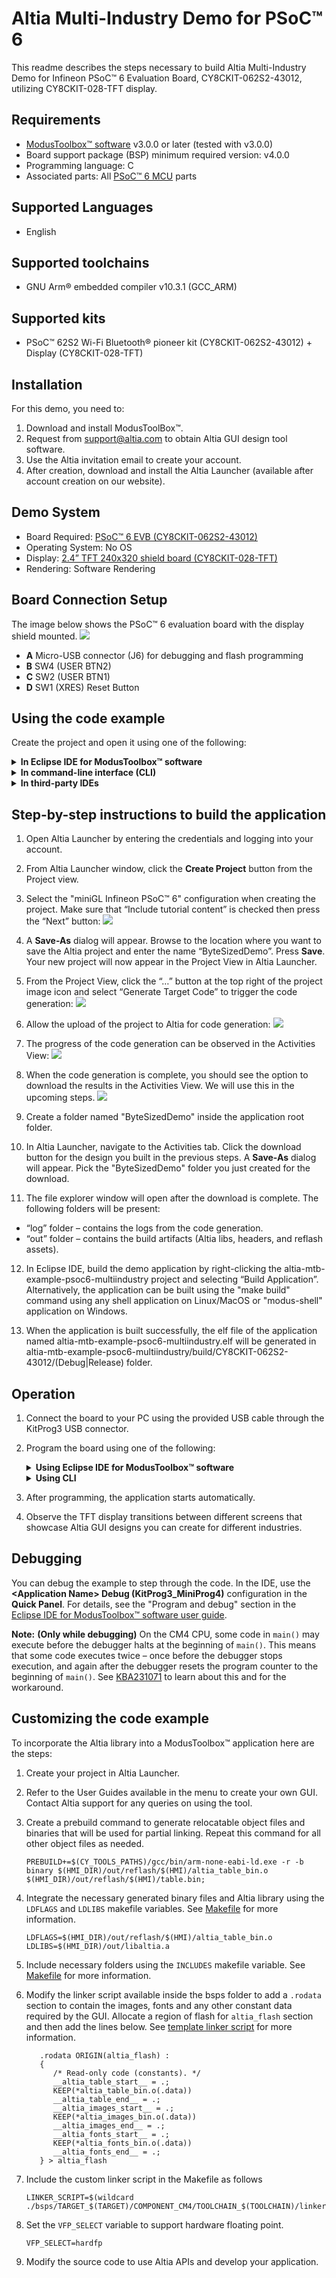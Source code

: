 # Altia Multi-Industry Demo for PSoC&trade; 6

This readme describes the steps necessary to build Altia Multi-Industry Demo for Infineon PSoC&trade; 6 Evaluation Board, CY8CKIT-062S2-43012, utilizing CY8CKIT-028-TFT display.

## Requirements
- [ModusToolbox™ software](https://www.infineon.com/modustoolbox) v3.0.0 or later (tested with v3.0.0)
- Board support package (BSP) minimum required version: v4.0.0
- Programming language: C
- Associated parts: All [PSoC™ 6 MCU](https://www.infineon.com/cms/en/product/microcontroller/32-bit-psoc-arm-cortex-microcontroller/psoc-6-32-bit-arm-cortex-m4-mcu) parts

## Supported Languages
- English

## Supported toolchains
- GNU Arm® embedded compiler v10.3.1 (GCC_ARM)

## Supported kits
- PSoC™ 62S2 Wi-Fi Bluetooth® pioneer kit (CY8CKIT-062S2-43012) + Display (CY8CKIT-028-TFT)

## Installation
For this demo, you need to:
1. Download and install ModusToolBox&trade;.
2. Request from support@altia.com to obtain Altia GUI design tool software.
3. Use the Altia invitation email to create your account.
4. After creation, download and install the Altia Launcher (available after account creation on our website).

## Demo System
- Board Required: [PSoC™ 6 EVB (CY8CKIT-062S2-43012)](https://www.infineon.com/cms/en/product/evaluation-boards/cy8ckit-062s2-43012)
- Operating System: No OS
- Display: [2.4” TFT 240x320 shield board (CY8CKIT-028-TFT)](https://www.infineon.com/cms/en/product/evaluation-boards/cy8ckit-028-tft)
- Rendering: Software Rendering

## Board Connection Setup
The image below shows the PSoC™ 6 evaluation board with the display shield mounted.
![](images/board.jpg)
- **A** Micro-USB connector (J6) for debugging and flash programming
- **B** SW4 (USER BTN2)
- **C** SW2 (USER BTN1)
- **D** SW1 (XRES) Reset Button

## Using the code example

Create the project and open it using one of the following:

<details><summary><b>In Eclipse IDE for ModusToolbox&trade; software</b></summary>

1. Click the **New Application** link in the **Quick Panel** (or, use **File** > **New** > **ModusToolbox Application**). This launches the [Project Creator](https://www.cypress.com/ModusToolboxProjectCreator) tool.

2. Pick a kit supported by the code example from the list shown in the **Project Creator - Choose Board Support Package (BSP)** dialog.

   When you select a supported kit, the example is reconfigured automatically to work with the kit. To work with a different supported kit later, use the [Library Manager](https://www.cypress.com/ModusToolboxLibraryManager) to choose the BSP for the supported kit. You can use the Library Manager to select or update the BSP and firmware libraries used in this application. To access the Library Manager, click the link from the **Quick Panel**.

   You can also just start the application creation process again and select a different kit.

   If you want to use the application for a kit not listed here, you may need to update the source files. If the kit does not have the required resources, the application may not work.

3. In the **Project Creator - Select Application** dialog, choose the example by enabling the checkbox.

4. Optionally, change the suggested **New Application Name**.

5. The **Application(s) Root Path** defaults to the Eclipse workspace which is usually the desired location for the application. If you want to store the application in a different location, you can change the *Application(s) Root Path* value. Applications that share libraries should be in the same root path.

6. Click **Create** to complete the application creation process.

For more details, see the [Eclipse IDE for ModusToolbox&trade; software user guide](https://www.cypress.com/MTBEclipseIDEUserGuide) (locally available at *{ModusToolbox&trade; software install directory}/ide_{version}/docs/mt_ide_user_guide.pdf*).

</details>

<details><summary><b>In command-line interface (CLI)</b></summary>

ModusToolbox&trade; software provides the Project Creator as both a GUI tool and a command line tool, "project-creator-cli". The CLI tool can be used to create applications from a CLI terminal or from within batch files or shell scripts. This tool is available in the *{ModusToolbox&trade; software install directory}/tools_{version}/project-creator/* directory.

Use a CLI terminal to invoke the "project-creator-cli" tool. On Windows, use the command line "modus-shell" program provided in the ModusToolbox&trade; software installation instead of a standard Windows command-line application. This shell provides access to all ModusToolbox&trade; software tools. You can access it by typing `modus-shell` in the search box in the Windows menu. In Linux and macOS, you can use any terminal application.

The following table lists the arguments for this tool:

    | Argument          | Description                                                                                                                       | Required/optional |
    | ----------------- | --------------------------------------------------------------------------------------------------------------------------------- | ----------------- |
    | `--board-id`      | Defined in the `<id>` field of the [BSP](https://github.com/cypresssemiconductorco?q=bsp-manifest&type=&language=&sort=) manifest | Required          |
    | `--app-id`        | Defined in the `<id>` field of the [CE](https://github.com/cypresssemiconductorco?q=ce-manifest&type=&language=&sort=) manifest   | Required          |
    | `--target-dir`    | Specify the directory in which the application is to be created if you prefer not to use the default current working directory    | Optional          |
    | `--user-app-name` | Specify the name of the application if you prefer to have a name other than the example's default name                            | Optional          |


The following example will clone the "[altia-mtb-example-psoc6-multiindustry](https://github.com/Altia-Marketing/altia-mtb-example-psoc6-multiindustry)" application with the desired name "altia-mtb-example-psoc6-multiindustry" configured for the *CY8CKIT-062S2-43012* BSP into the specified working directory, *C:/mtb_projects*:

   ```
   project-creator-cli --board-id CY8CKIT-062S2-43012 --app-id altia-mtb-example-psoc6-multiindustry --user-app-name altia-mtb-example-psoc6-multiindustry --target-dir "C:/mtb_projects"
   ```

**Note:** The project-creator-cli tool uses the `git clone` and `make getlibs` commands to fetch the repository and import the required libraries. For more details, see the "Project creator tools" section of the [ModusToolbox&trade; software user guide](https://www.cypress.com/ModusToolboxUserGuide) (locally available at *{ModusToolbox&trade; software install directory}/docs_{version}/mtb_user_guide.pdf*).

</details>

<details><summary><b>In third-party IDEs</b></summary>

Use one of the following options:

- **Use the standalone [Project Creator](https://www.cypress.com/ModusToolboxProjectCreator) tool:**

   1. Launch Project Creator from the Windows Start menu or from *{ModusToolbox&trade; software install directory}/tools_{version}/project-creator/project-creator.exe*.

   2. In the initial **Choose Board Support Package** screen, select the BSP and click **Next**.

   3. In the **Select Application** screen, select the appropriate IDE from the **Target IDE** drop-down menu.

   4. Click **Create** and follow the instructions printed in the bottom pane to import or open the exported project in the respective IDE.

- **Use command-line interface (CLI):**

   1. Follow the instructions from the **In command-line interface (CLI)** section to create the application, and import the libraries using the `make getlibs` command.

   2. Export the application to a supported IDE using the `make <ide>` command.

   3. Follow the instructions displayed in the terminal to create or import the application as an IDE project.

For a list of supported IDEs and more details, see the "Exporting to IDEs" section of the [ModusToolbox&trade; software user guide](https://www.cypress.com/ModusToolboxUserGuide) (locally available at *{ModusToolbox&trade; software install directory}/docs_{version}/mtb_user_guide.pdf*).

</details>

## Step-by-step instructions to build the application

1. Open Altia Launcher by entering the credentials and logging into your account.

2. From Altia Launcher window, click the **Create Project** button from the Project view.

3. Select the "miniGL Infineon PSoC&trade; 6" configuration when creating the project. Make sure that “Include tutorial content” is checked then press the “Next” button:
![](images/template.jpg)

4. A **Save-As** dialog will appear. Browse to the location where you want to save the Altia project and enter the name “ByteSizedDemo”. Press **Save**. Your new project will now appear in the Project View in Altia Launcher. 

5. From the Project View, click the “…” button at the top right of the project image icon and select “Generate Target Code” to trigger the code generation:
![](images/generate.jpg)

6. Allow the upload of the project to Altia for code generation:
![](images/upload.jpg)

7. The progress of the code generation can be observed in the Activities View:
![](images/activities.jpg)

8. When the code generation is complete, you should see the option to download the results in the Activities View. We will use this in the upcoming steps.
![](images/download.jpg)

9. Create a folder named "ByteSizedDemo" inside the application root folder. 

10. In Altia Launcher, navigate to the Activities tab. Click the download button for the design you built in the previous steps. A **Save-As** dialog will appear. Pick the "ByteSizedDemo" folder you just created for the download.

11. The file explorer window will open after the download is complete. The following folders will be present:
   - “log” folder – contains the logs from the code generation.
   - “out” folder – contains the build artifacts (Altia libs, headers, and reflash assets).

12. In Eclipse IDE, build the demo application by right-clicking the altia-mtb-example-psoc6-multiindustry project and selecting “Build Application”. Alternatively, the application can be built using the "make build" command using any shell application on Linux/MacOS or "modus-shell" application on Windows.

13. When the application is built successfully, the elf file of the application named altia-mtb-example-psoc6-multiindustry.elf will be generated in altia-mtb-example-psoc6-multiindustry/build/CY8CKIT-062S2-43012/(Debug|Release) folder.

## Operation

1. Connect the board to your PC using the provided USB cable through the KitProg3 USB connector.

2. Program the board using one of the following:

   <details><summary><b>Using Eclipse IDE for ModusToolbox&trade; software</b></summary>

      1. Select the application project in the Project Explorer.

      2. Update the Launches to use the right configuration (Debug/Release) by clicking "Generate Launches" inside the **Launches** section in the Quick Panel.

      3. In the **Quick Panel**, scroll down, and click **\<Application Name> Program (KitProg3_MiniProg4)**.
   </details>

   <details><summary><b>Using CLI</b></summary>

     From the terminal, execute the `make program` command to build and program the application using the default toolchain to the default target. The default toolchain is specified in the application's Makefile but you can override this value manually:
      ```
      make program TOOLCHAIN=<toolchain>
      ```

      Example:
      ```
      make program TOOLCHAIN=GCC_ARM
      ```
   </details>

4. After programming, the application starts automatically. 

5. Observe the TFT display transitions between different screens that showcase Altia GUI designs you can create for different industries.

## Debugging

You can debug the example to step through the code. In the IDE, use the **\<Application Name> Debug (KitProg3_MiniProg4)** configuration in the **Quick Panel**. For details, see the "Program and debug" section in the [Eclipse IDE for ModusToolbox&trade; software user guide](https://www.infineon.com/MTBEclipseIDEUserGuide).

**Note:** **(Only while debugging)** On the CM4 CPU, some code in `main()` may execute before the debugger halts at the beginning of `main()`. This means that some code executes twice – once before the debugger stops execution, and again after the debugger resets the program counter to the beginning of `main()`. See [KBA231071](https://community.infineon.com/docs/DOC-21143) to learn about this and for the workaround.

## Customizing the code example

To incorporate the Altia library into a ModusToolbox&trade; application here are the steps:

1. Create your project in Altia Launcher. 

2. Refer to the User Guides available in the menu to create your own GUI. Contact Altia support for any queries on using the tool.

3. Create a prebuild command to generate relocatable object files and binaries that will be used for partial linking. Repeat this command for all other object files as needed.
   ```
   PREBUILD+=$(CY_TOOLS_PATHS)/gcc/bin/arm-none-eabi-ld.exe -r -b binary $(HMI_DIR)/out/reflash/$(HMI)/altia_table_bin.o $(HMI_DIR)/out/reflash/$(HMI)/table.bin;
   ```

4. Integrate the necessary generated binary files and Altia library using the `LDFLAGS` and `LDLIBS` makefile variables. See [Makefile](./Makefile) for more information.
   ```
   LDFLAGS=$(HMI_DIR)/out/reflash/$(HMI)/altia_table_bin.o 
   LDLIBS=$(HMI_DIR)/out/libaltia.a
   ```

5. Include necessary folders using the `INCLUDES` makefile variable. See [Makefile](./Makefile) for more information.

6. Modify the linker script available inside the bsps folder to add a `.rodata` section to contain the images, fonts and any other constant data required by the GUI. Allocate a region of flash for `altia_flash` section and then add the lines below. See [template linker script](./templates/TARGET_CY8CKIT-062S2-43012/COMPONENT_CM4/TOOLCHAIN_GCC_ARM/linker.ld) for more information.
   ```
      .rodata ORIGIN(altia_flash) :
      {
         /* Read-only code (constants). */
         __altia_table_start__ = .;
         KEEP(*altia_table_bin.o(.data))
         __altia_table_end__ = .;
         __altia_images_start__ = .;
         KEEP(*altia_images_bin.o(.data))
         __altia_images_end__ = .;
         __altia_fonts_start__ = .;
         KEEP(*altia_fonts_bin.o(.data))        
         __altia_fonts_end__ = .;
      } > altia_flash
   ```

7. Include the custom linker script in the Makefile as follows
   ```
   LINKER_SCRIPT=$(wildcard ./bsps/TARGET_$(TARGET)/COMPONENT_CM4/TOOLCHAIN_$(TOOLCHAIN)/linker.ld)
   ```

8. Set the `VFP_SELECT` variable to support hardware floating point.
   ```
   VFP_SELECT=hardfp
   ```

9. Modify the source code to use Altia APIs and develop your application.